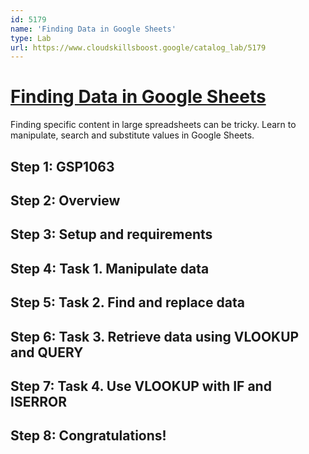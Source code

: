 ```yaml
---
id: 5179
name: 'Finding Data in Google Sheets'
type: Lab
url: https://www.cloudskillsboost.google/catalog_lab/5179
---
```


# [Finding Data in Google Sheets](https://www.cloudskillsboost.google/catalog_lab/5179)

Finding specific content in large spreadsheets can be tricky. Learn to manipulate, search and substitute values in Google Sheets.

## Step 1: GSP1063

## Step 2: Overview

## Step 3: Setup and requirements

## Step 4: Task 1. Manipulate data

## Step 5: Task 2. Find and replace data

## Step 6: Task 3. Retrieve data using VLOOKUP and QUERY

## Step 7: Task 4. Use VLOOKUP with IF and ISERROR

## Step 8: Congratulations!
